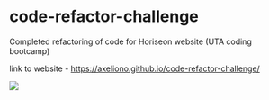 # code-refactor-challenge

Completed refactoring of code for Horiseon website (UTA coding bootcamp)

link to website - https://axeliono.github.io/code-refactor-challenge/

![](/assets/images/Horiseon.jpg)
